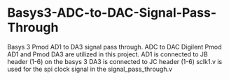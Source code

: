 # Basys3-ADC-to-DAC-Signal-Pass-Through
Basys 3 Pmod AD1 to DA3 signal pass through. ADC to DAC
Digilent Pmod AD1 and Pmod DA3 are utilized in this project.
AD1 is connected to JB header (1-6) on the basys 3
DA3 is connected to JC header (1-6)
sclk1.v is used for the spi clock signal in the signal_pass_through.v

